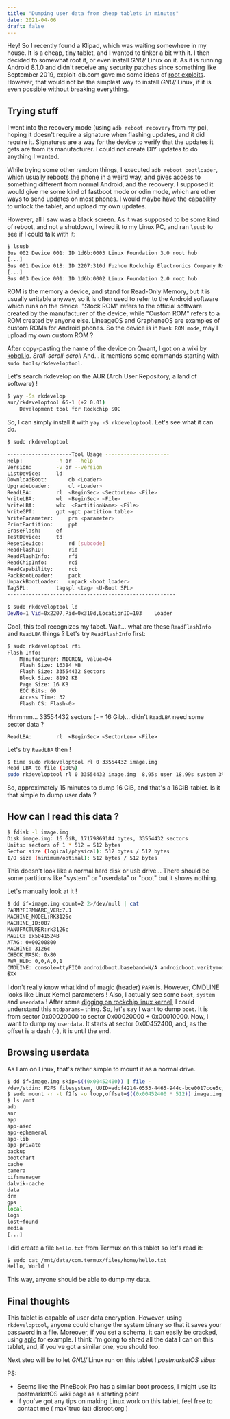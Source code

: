 ```yaml
---
title: "Dumping user data from cheap tablets in minutes"
date: 2021-04-06
draft: false
---
```


Hey!
So I recently found a Klipad, which was waiting somewhere in my house.
It is a cheap, tiny tablet, and I wanted to tinker a bit with it.
I then decided to somewhat root it, or even install *GNU/* Linux on it.
As it is running Android 8.1.0 and didn't receive any security patches since something like September 2019, exploit-db.com gave me some ideas of [root exploits].
However, that would not be the simplest way to install *GNU/* Linux, if it is even possible without breaking everything.

## Trying stuff

I went into the recovery mode (using `adb reboot recovery` from my pc), hoping it doesn't require a signature when flashing updates, and it did require it. Signatures are a way for the device to verify that the updates it gets are from its manufacturer. I could not create DIY updates to do anything I wanted.

While trying some other random things, I executed `adb reboot bootloader`, which usually reboots the phone in a weird way, and gives access to something different from normal Android, and the recovery. I supposed it would give me some kind of fastboot mode or odin mode, which are other ways to send updates on most phones. I would maybe have the capability to unlock the tablet, and upload my own updates.

However, all I saw was a black screen. As it was supposed to be some kind of reboot, and not a shutdown, I wired it to my Linux PC, and ran `lsusb` to see if I could talk with it:
```bash
$ lsusb
Bus 002 Device 001: ID 1d6b:0003 Linux Foundation 3.0 root hub
[...]
Bus 001 Device 018: ID 2207:310d Fuzhou Rockchip Electronics Company RK3126 in Mask ROM mode
[...]
Bus 003 Device 001: ID 1d6b:0002 Linux Foundation 2.0 root hub
```

ROM is the memory a device, and stand for Read-Only Memory, but it is usually writable anyway, so it is often used to refer to the Android software which runs on the device. "Stock ROM" refers to the official software created by the manufacturer of the device, while "Custom ROM" refers to a ROM created by anyone else. LineageOS and GrapheneOS are examples of custom ROMs for Android phones.
So the device is in `Mask ROM mode`, may I upload my own custom ROM ?

After copy-pasting the name of the device on Qwant, I got on a wiki by [kobol.io]. *Sroll-scroll-scroll* And... it mentions some commands starting with `sudo tools/rkdeveloptool`.

Let's search rkdevelop on the AUR (Arch User Repository, a land of software) !
```bash
$ yay -Ss rkdevelop
aur/rkdeveloptool 66-1 (+2 0.01)
    Development tool for Rockchip SOC
```

So, I can simply install it with `yay -S rkdeveloptool`. Let's see what it can do.

```bash
$ sudo rkdeveloptool

---------------------Tool Usage ---------------------
Help:			-h or --help
Version:		-v or --version
ListDevice:		ld
DownloadBoot:		db <Loader>
UpgradeLoader:		ul <Loader>
ReadLBA:		rl  <BeginSec> <SectorLen> <File>
WriteLBA:		wl  <BeginSec> <File>
WriteLBA:		wlx  <PartitionName> <File>
WriteGPT:		gpt <gpt partition table>
WriteParameter:		prm <parameter>
PrintPartition:		ppt
EraseFlash:		ef
TestDevice:		td
ResetDevice:		rd [subcode]
ReadFlashID:		rid
ReadFlashInfo:		rfi
ReadChipInfo:		rci
ReadCapability:		rcb
PackBootLoader:		pack
UnpackBootLoader:	unpack <boot loader>
TagSPL:			tagspl <tag> <U-Boot SPL>
-------------------------------------------------------

$ sudo rkdeveloptool ld
DevNo=1	Vid=0x2207,Pid=0x310d,LocationID=103	Loader
```

Cool, this tool recognizes my tabet.
Wait... what are these `ReadFlashInfo` and `ReadLBA` things ?
Let's try `ReadFlashInfo` first:
```bash
$ sudo rkdeveloptool rfi
Flash Info:
	Manufacturer: MICRON, value=04
	Flash Size: 16384 MB
	Flash Size: 33554432 Sectors
	Block Size: 8192 KB
	Page Size: 16 KB
	ECC Bits: 60
	Access Time: 32
	Flash CS: Flash<0>
```

Hmmmm... 33554432 sectors (~= 16 Gib)... didn't `ReadLBA` need some sector data ?
```
ReadLBA:		rl  <BeginSec> <SectorLen> <File>
```

Let's try `ReadLBA` then !
```bash
$ time sudo rkdeveloptool rl 0 33554432 image.img
Read LBA to file (100%)
sudo rkdeveloptool rl 0 33554432 image.img  8,95s user 18,99s system 3% cpu 14:40,88 total
```

So, approximately 15 minutes to dump 16 GiB, and that's a 16GiB-tablet.
Is it that simple to dump user data ?

## How can I read this data ?

```bash
$ fdisk -l image.img
Disk image.img: 16 GiB, 17179869184 bytes, 33554432 sectors
Units: sectors of 1 * 512 = 512 bytes
Sector size (logical/physical): 512 bytes / 512 bytes
I/O size (minimum/optimal): 512 bytes / 512 bytes
```

This doesn't look like a normal hard disk or usb drive...
There should be some partitions like "system" or "userdata" or "boot" but it shows nothing.

Let's manually look at it !
```bash
$ dd if=image.img count=2 2>/dev/null | cat
PARM?FIRMWARE_VER:7.1
MACHINE_MODEL:RK3126c
MACHINE_ID:007
MANUFACTURER:rk3126c
MAGIC: 0x5041524B
ATAG: 0x00200800
MACHINE: 3126c
CHECK_MASK: 0x80
PWR_HLD: 0,0,A,0,1
CMDLINE: console=ttyFIQ0 androidboot.baseband=N/A androidboot.veritymode=enforcing androidboot.hardware=rk30board androidboot.console=ttyFIQ0 init=/init initrd=0x62000000,0x00800000 mtdparts=rk29xxnand:0x00002000@0x00002000(uboot),0x00002000@0x00004000(trust),0x00002000@0x00006000(misc),0x00008000@0x00008000(resource),0x00010000@0x00010000(kernel),0x00010000@0x00020000(boot),0x00020000@0x00030000(recovery),0x00038000@0x00050000(backup),0x00002000@0x00088000(security),0x00100000@0x0008a000(cache),0x00280000@0x0018a000(system),0x00008000@0x0040a000(metadata),0x00038000@0x00412000(vendor),0x00008000@0x0044a000(oem),0x00000400@0x00452000(frp),-@0x00452400(userdata)
�XX
```

I don't really know what kind of magic (header) `PARM` is.
However, CMDLINE looks like Linux Kernel parameters !
Also, I actually see some `boot`, `system` and `userdata` !
After some [digging on rockchip linux kernel], I could understand this `mtdparams=` thing.
So, let's say I want to dump `boot`.
It is from sector 0x00020000 to sector 0x00020000 + 0x00010000.
Now, I want to dump my `userdata`.
It starts at sector 0x00452400, and, as the offset is a dash (`-`), it is until the end.

## Browsing userdata

As I am on Linux, that's rather simple to mount it as a normal drive.

```bash
$ dd if=image.img skip=$((0x00452400)) | file -
/dev/stdin: F2FS filesystem, UUID=adcf4214-0553-4465-944c-bce0017cce5c, volume name ""
$ sudo mount -r -t f2fs -o loop,offset=$((0x00452400 * 512)) image.img /mnt/
$ ls /mnt
adb
anr
app
app-asec
app-ephemeral
app-lib
app-private
backup
bootchart
cache
camera
cifsmanager
dalvik-cache
data
drm
gps
local
logs
lost+found
media
[...]
```

I did create a file `hello.txt` from Termux on this tablet so let's read it:
```bash
$ sudo cat /mnt/data/com.termux/files/home/hello.txt
Hello, World !
```

This way, anyone should be able to dump my data.

## Final thoughts

This tablet is capable of user data encryption. However, using `rkdeveloptool`, anyone could change the system binary so that it saves your password in a file. Moreover, if you set a schema, it can easily be cracked, using [aplc] for example.
I think I'm going to shred all the data I can on this tablet, and, if you've got a similar one, you should too.

Next step will be to let *GNU/* Linux run on this tablet !
*postmarketOS vibes*

PS:
 - Seems like the PineBook Pro has a similar boot process, I might use its postmarketOS wiki page as a starting point
 - If you've got any tips on making Linux work on this tablet, feel free to contact me ( max1truc (at) disroot.org )

[root exploits]: https://hernan.de/blog/tailoring-cve-2019-2215-to-achieve-root/
[kobol.io]: https://wiki.kobol.io/helios64/maskrom/
[digging on rockchip linux kernel]: https://github.com/rockchip-linux/kernel/blob/82c9666cb6fe999eb61f23c2c9d0d5dad7332fb6/drivers/mtd/cmdlinepart.c#L23
[aplc]: https://github.com/sch3m4/androidpatternlock

